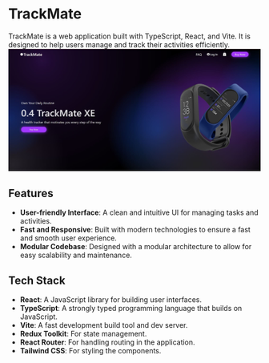 # TrackMate

TrackMate is a web application built with TypeScript, React, and Vite. It is designed to help users manage and track their activities efficiently.
![TrackMate Cover](./front-end/src/Img/repoCover.JPG)

## Features

- **User-friendly Interface**: A clean and intuitive UI for managing tasks and activities.
- **Fast and Responsive**: Built with modern technologies to ensure a fast and smooth user experience.
- **Modular Codebase**: Designed with a modular architecture to allow for easy scalability and maintenance.

## Tech Stack

- **React**: A JavaScript library for building user interfaces.
- **TypeScript**: A strongly typed programming language that builds on JavaScript.
- **Vite**: A fast development build tool and dev server.
- **Redux Toolkit**: For state management.
- **React Router**: For handling routing in the application.
- **Tailwind CSS**: For styling the components.
